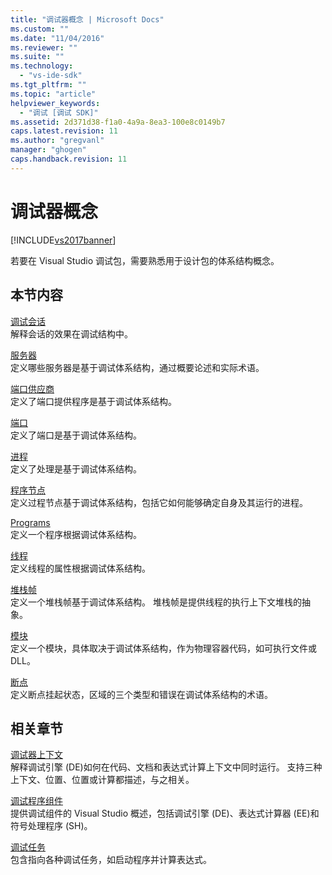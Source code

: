 ```yaml
---
title: "调试器概念 | Microsoft Docs"
ms.custom: ""
ms.date: "11/04/2016"
ms.reviewer: ""
ms.suite: ""
ms.technology: 
  - "vs-ide-sdk"
ms.tgt_pltfrm: ""
ms.topic: "article"
helpviewer_keywords: 
  - "调试 [调试 SDK]"
ms.assetid: 2d371d38-f1a0-4a9a-8ea3-100e8c0149b7
caps.latest.revision: 11
ms.author: "gregvanl"
manager: "ghogen"
caps.handback.revision: 11
---
```

# 调试器概念
[!INCLUDE[vs2017banner](../../code-quality/includes/vs2017banner.md)]

若要在 Visual Studio 调试包，需要熟悉用于设计包的体系结构概念。  
  
## 本节内容  
 [调试会话](../../extensibility/debugger/debug-session.md)  
 解释会话的效果在调试结构中。  
  
 [服务器](../../extensibility/debugger/servers-visual-studio-sdk.md)  
 定义哪些服务器是基于调试体系结构，通过概要论述和实际术语。  
  
 [端口供应商](../../extensibility/debugger/port-suppliers.md)  
 定义了端口提供程序是基于调试体系结构。  
  
 [端口](../../extensibility/debugger/ports.md)  
 定义了端口是基于调试体系结构。  
  
 [进程](../../extensibility/debugger/processes.md)  
 定义了处理是基于调试体系结构。  
  
 [程序节点](../../extensibility/debugger/program-nodes.md)  
 定义过程节点基于调试体系结构，包括它如何能够确定自身及其运行的进程。  
  
 [Programs](../../extensibility/debugger/programs.md)  
 定义一个程序根据调试体系结构。  
  
 [线程](../../extensibility/debugger/threads.md)  
 定义线程的属性根据调试体系结构。  
  
 [堆栈帧](../../extensibility/debugger/stack-frames.md)  
 定义一个堆栈帧基于调试体系结构。  堆栈帧是提供线程的执行上下文堆栈的抽象。  
  
 [模块](../../extensibility/debugger/modules.md)  
 定义一个模块，具体取决于调试体系结构，作为物理容器代码，如可执行文件或 DLL。  
  
 [断点](../../extensibility/debugger/breakpoints-visual-studio-sdk.md)  
 定义断点挂起状态，区域的三个类型和错误在调试体系结构的术语。  
  
## 相关章节  
 [调试器上下文](../../extensibility/debugger/debugger-contexts.md)  
 解释调试引擎 \(DE\)如何在代码、文档和表达式计算上下文中同时运行。  支持三种上下文、位置、位置或计算都描述，与之相关。  
  
 [调试程序组件](../../extensibility/debugger/debugger-components.md)  
 提供调试组件的 Visual Studio 概述，包括调试引擎 \(DE\)、表达式计算器 \(EE\)和符号处理程序 \(SH\)。  
  
 [调试任务](../../extensibility/debugger/debugging-tasks.md)  
 包含指向各种调试任务，如启动程序并计算表达式。